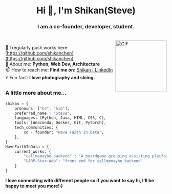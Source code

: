 <!-- 
[![trophy](https://github-profile-trophy.vercel.app/?username=shikanchen&no-bg=true&no-frame=true&count_private=true)](https://github.com/shikanchen/)

[![Bit Player's github stats](https://github-readme-stats.vercel.app/api?username=shikanchen&show_icons=true&count_private=true)](https://github.com/shikanchen/)
-->
<h1 align="center">Hi 👋, I'm Shikan(Steve)</h1>
<h3 align="center">I am a co-founder, developer, student.</h3>
</br>
<img align="right" alt="GIF" height="160px" src="https://media.giphy.com/media/du3J3cXyzhj75IOgvA/giphy.gif" />

📝 I regularly push works here: [https://github.com/shikanchen](https://github.com/shikanchen)</br>
💬 About me: **Python, Web Dev, Architecture**</br>
📫 How to reach me: **Find me on:** [Shikan | LinkedIn](https://www.linkedin.com/in/shikan-chen-25a205145)</br>
⚡ Fun fact: **I love photography and skiing.**</br>

<!-- 
<p>
<em>
  Graduate Student at <a href="https://ucsd.edu/">University of California San Diego</a></br>
  Computer Vision Algorithm Engineer at <a href="https://www.surreal.la/">Surreal</a>
</em>
</p>
-->


### A little more about me...

```python
shikan = {
    pronouns: ["he", "him"],
    preferred_name : "Steve",
    languages: [Python, Java, HTML, CSS, C],
    tools: [Anaconda, Docker, Git, Pytorch],
    tech_communities: {
        co - founder: "Have Faith in Data",
    },
}
HaveFaithInData = {
    current_works: {
        "callmemaybe_backend" : "A boardgame grouping assisting platform with recommender system",
        "LARP-Star-Web": "front end for callmemaybe_backend"
    }
}

```

**I love connecting with different people so if you want to say hi, I'll be happy to meet you more!:)**
